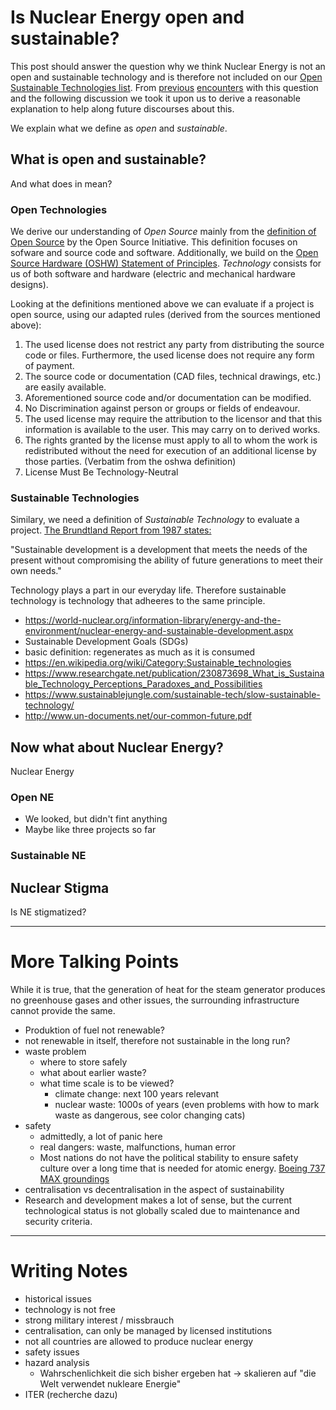 # Is Nuclear Energy open and sustainable?

This post should answer the question why we think Nuclear Energy is not an open and sustainable technology and is therefore not included on our [Open Sustainable Technologies list](https://opensustain.tech/).
From [previous](https://news.ycombinator.com/item?id=25217989) [encounters](https://www.reddit.com/r/climatechange/comments/jdl5s8/open_source_projects_to_sustain_stable_climate/) with this question and the following discussion we took it upon us to derive a reasonable explanation to help along future discourses about this.

We explain what we define as _open_ and _sustainable_.

## What is open and sustainable?

And what does in mean?

### Open Technologies

We derive our understanding of _Open Source_ mainly from the [definition of Open Source](https://opensource.org/osd) by the Open Source Initiative.
This definition focuses on sofware and source code and software.
Additionally, we build on the [Open Source Hardware (OSHW) Statement of Principles](https://www.oshwa.org/definition/).
_Technology_ consists for us of both software and hardware (electric and mechanical hardware designs).

Looking at the definitions mentioned above we can evaluate if a project is open source, using our adapted rules (derived from the sources mentioned above):

1. The used license does not restrict any party from distributing the source code or files. Furthermore, the used license does not require any form of payment.
2. The source code or documentation (CAD files, technical drawings, etc.) are easily available.
3. Aforementioned source code and/or documentation can be modified.
4. No Discrimination against person or groups or fields of endeavour.
5. The used license may require the attribution to the licensor and that this information is available to the user. This may carry on to derived works.
6. The rights granted by the license must apply to all to whom the work is redistributed without the need for execution of an additional license by those parties. (Verbatim from the oshwa definition)
7. License Must Be Technology-Neutral


### Sustainable Technologies

Similary, we need a definition of _Sustainable Technology_ to evaluate a project.
[The Brundtland Report from 1987 states:](https://www.are.admin.ch/are/en/home/sustainable-development/international-cooperation/2030agenda/un-_-milestones-in-sustainable-development/1987--brundtland-report.html)

  "Sustainable development is a development that meets the needs of the present without compromising the ability of future generations to meet their own needs."

Technology plays a part in our everyday life. Therefore sustainable technology is technology that adheeres to the same principle.

* https://world-nuclear.org/information-library/energy-and-the-environment/nuclear-energy-and-sustainable-development.aspx
* Sustainable Development Goals (SDGs)
* basic definition: regenerates as much as it is consumed
* https://en.wikipedia.org/wiki/Category:Sustainable_technologies
* https://www.researchgate.net/publication/230873698_What_is_Sustainable_Technology_Perceptions_Paradoxes_and_Possibilities
* https://www.sustainablejungle.com/sustainable-tech/slow-sustainable-technology/
* http://www.un-documents.net/our-common-future.pdf


## Now what about Nuclear Energy?

Nuclear Energy 

### Open NE

* We looked, but didn't fint anything
* Maybe like three projects so far

### Sustainable NE


## Nuclear Stigma

Is NE stigmatized?



- - -

# More Talking Points

While it is true, that the generation of heat for the steam generator produces no greenhouse gases and other issues,
the surrounding infrastructure cannot provide the same.

* Produktion of fuel not renewable?
* not renewable in itself, therefore not sustainable in the long run?
* waste problem
  * where to store safely
  * what about earlier waste?
  * what time scale is to be viewed?
    * climate change: next 100 years relevant
    * nuclear waste: 1000s of years (even problems with how to mark waste as dangerous, see color changing cats)
* safety
  * admittedly, a lot of panic here
  * real dangers: waste, malfunctions, human error
  * Most nations do not have the political stability to ensure safety culture over a long time that is needed for atomic energy. [Boeing 737 MAX groundings](https://en.wikipedia.org/wiki/Boeing_737_MAX_groundings)
* centralisation vs decentralisation in the aspect of sustainability
* Research and development makes a lot of sense, but the current technological status is not globally scaled due to maintenance and security criteria. 


- - -

# Writing Notes

* historical issues
* technology is not free
* strong military interest / missbrauch
* centralisation, can only be managed by licensed institutions
* not all countries are allowed to produce nuclear energy
* safety issues
* hazard analysis
  * Wahrschenlichkeit die sich bisher ergeben hat -> skalieren auf "die Welt verwendet nukleare Energie"
* ITER (recherche dazu)
  
